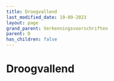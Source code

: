 ```yaml
---
title: Droogvallend
last_modified_date: 19-09-2023
layout: page
grand_parent: Verkenningsvoorschriften
parent: D
has_children: false
---
```


Droogvallend
============

